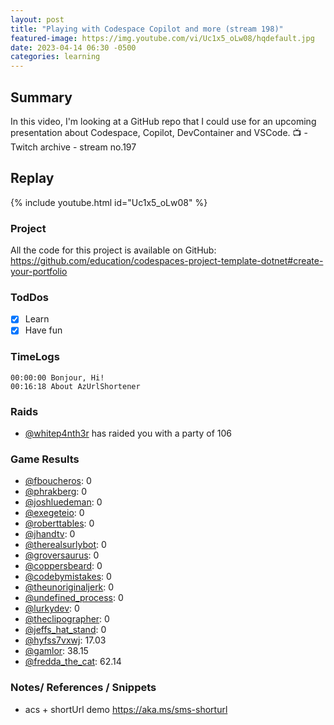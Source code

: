 ```yaml
---
layout: post
title: "Playing with Codespace Copilot and more (stream 198)"
featured-image: https://img.youtube.com/vi/Uc1x5_oLw08/hqdefault.jpg
date: 2023-04-14 06:30 -0500
categories: learning
---
```


## Summary

In this video, I'm looking at a GitHub repo that I could use for an upcoming presentation about Codespace, Copilot, DevContainer and VSCode. 
📺 - Twitch archive - stream no.197

## Replay

{% include youtube.html id="Uc1x5_oLw08" %}
<br/><!--more-->


### Project

All the code for this project is available on GitHub: https://github.com/education/codespaces-project-template-dotnet#create-your-portfolio

### TodDos

- [X] Learn
- [X] Have fun

### TimeLogs

    00:00:00 Bonjour, Hi!
    00:16:18 About AzUrlShortener

### Raids

- [@whitep4nth3r](https://www.twitch.tv/whitep4nth3r) has raided you with a party of 106

### Game Results

- [@fboucheros](https://www.twitch.tv/fboucheros): 0
- [@phrakberg](https://www.twitch.tv/phrakberg): 0
- [@joshluedeman](https://www.twitch.tv/joshluedeman): 0
- [@exegeteio](https://www.twitch.tv/exegeteio): 0
- [@roberttables](https://www.twitch.tv/roberttables): 0
- [@jhandtv](https://www.twitch.tv/jhandtv): 0
- [@therealsurlybot](https://www.twitch.tv/therealsurlybot): 0
- [@groversaurus](https://www.twitch.tv/groversaurus): 0
- [@coppersbeard](https://www.twitch.tv/coppersbeard): 0
- [@codebymistakes](https://www.twitch.tv/codebymistakes): 0
- [@theunoriginaljerk](https://www.twitch.tv/theunoriginaljerk): 0
- [@undefined_process](https://www.twitch.tv/undefined_process): 0
- [@lurkydev](https://www.twitch.tv/lurkydev): 0
- [@theclipographer](https://www.twitch.tv/theclipographer): 0
- [@jeffs_hat_stand](https://www.twitch.tv/jeffs_hat_stand): 0
- [@hyfss7vxwj](https://www.twitch.tv/hyfss7vxwj): 17.03
- [@gamlor](https://www.twitch.tv/gamlor): 38.15
- [@fredda_the_cat](https://www.twitch.tv/fredda_the_cat): 62.14

### Notes/ References / Snippets

- acs + shortUrl demo https://aka.ms/sms-shorturl


